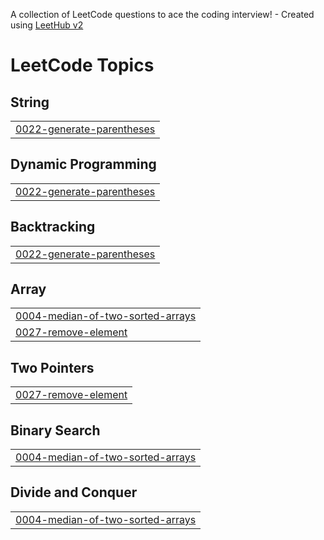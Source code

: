 A collection of LeetCode questions to ace the coding interview! - Created using [LeetHub v2](https://github.com/arunbhardwaj/LeetHub-2.0)
<!---LeetCode Topics Start-->
# LeetCode Topics
## String
|  |
| ------- |
| [0022-generate-parentheses](https://github.com/JAHNAVI-CHINTAM/DEMO/tree/master/0022-generate-parentheses) |
## Dynamic Programming
|  |
| ------- |
| [0022-generate-parentheses](https://github.com/JAHNAVI-CHINTAM/DEMO/tree/master/0022-generate-parentheses) |
## Backtracking
|  |
| ------- |
| [0022-generate-parentheses](https://github.com/JAHNAVI-CHINTAM/DEMO/tree/master/0022-generate-parentheses) |
## Array
|  |
| ------- |
| [0004-median-of-two-sorted-arrays](https://github.com/JAHNAVI-CHINTAM/DEMO/tree/master/0004-median-of-two-sorted-arrays) |
| [0027-remove-element](https://github.com/JAHNAVI-CHINTAM/DEMO/tree/master/0027-remove-element) |
## Two Pointers
|  |
| ------- |
| [0027-remove-element](https://github.com/JAHNAVI-CHINTAM/DEMO/tree/master/0027-remove-element) |
## Binary Search
|  |
| ------- |
| [0004-median-of-two-sorted-arrays](https://github.com/JAHNAVI-CHINTAM/DEMO/tree/master/0004-median-of-two-sorted-arrays) |
## Divide and Conquer
|  |
| ------- |
| [0004-median-of-two-sorted-arrays](https://github.com/JAHNAVI-CHINTAM/DEMO/tree/master/0004-median-of-two-sorted-arrays) |
<!---LeetCode Topics End-->